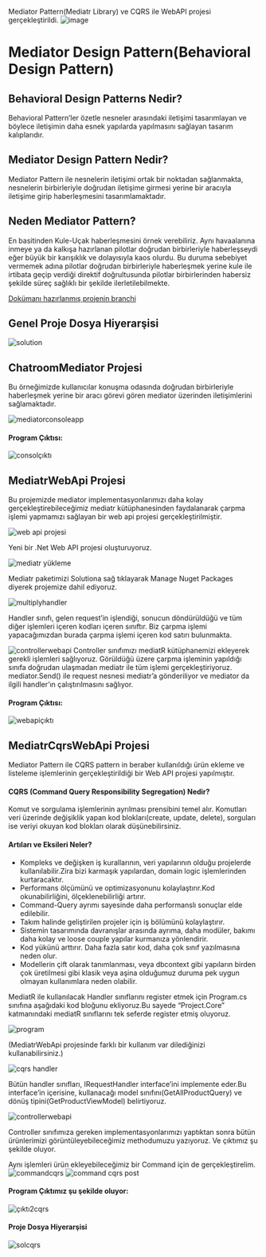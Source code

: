 Mediator Pattern(Mediatr Library) ve CQRS ile WebAPI projesi gerçekleştirildi.
![image](https://user-images.githubusercontent.com/62504339/189774561-384afb3b-113c-430d-9072-2d9e712857d8.png)

# Mediator Design Pattern(Behavioral Design Pattern)

## Behavioral Design Patterns Nedir?
Behavioral Pattern’ler özetle nesneler arasındaki iletişimi tasarımlayan ve böylece iletişimin daha esnek yapılarda yapılmasını sağlayan tasarım kalıplarıdır.

## Mediator Design Pattern Nedir?
Mediator Pattern ile nesnelerin iletişimi ortak bir noktadan sağlanmakta, nesnelerin birbirleriyle doğrudan iletişime girmesi yerine bir aracıyla iletişime girip haberleşmesini tasarımlamaktadır.

## Neden Mediator Pattern?
En basitinden Kule-Uçak haberleşmesini örnek verebiliriz. Aynı havaalanına inmeye ya da kalkışa hazırlanan pilotlar doğrudan birbirleriyle haberleşseydi eğer büyük bir karışıklık ve dolayısıyla kaos olurdu. Bu duruma sebebiyet vermemek adına pilotlar doğrudan birbirleriyle haberleşmek yerine kule ile irtibata geçip verdiği direktif doğrultusunda pilotlar birbirlerinden habersiz şekilde süreç sağlıklı bir şekilde ilerletilebilmekte.

[Dokümanı hazırlanmış projenin branchi](https://github.com/omertayhan/DesignPatterns/tree/newBranch011122)
## Genel Proje Dosya Hiyerarşisi 
 ![solution](https://user-images.githubusercontent.com/62504339/199627437-6fe619e3-643a-49a1-a886-57cf0fbfcb95.png)

## ChatroomMediator Projesi
Bu örneğimizde kullanıcılar konuşma odasında doğrudan birbirleriyle haberleşmek yerine bir aracı görevi gören mediator üzerinden iletişimlerini sağlamaktadır. 

![mediatorconsoleapp](https://user-images.githubusercontent.com/62504339/199627473-8804b859-d17f-46f4-a975-905323045211.png)

#### Program Çıktısı:
 ![consolçıktı](https://user-images.githubusercontent.com/62504339/199627508-1baa1d8e-18bb-4a47-9692-017bb805745e.png)

## MediatrWebApi Projesi

Bu projemizde mediator implementasyonlarımızı daha kolay gerçekleştirebileceğimiz mediatr kütüphanesinden faydalanarak çarpma işlemi yapmamızı sağlayan bir web api projesi gerçekleştirilmiştir.

![web api projesi](https://user-images.githubusercontent.com/62504339/199627602-b88b2516-9782-41d9-9ae5-ce0621211365.png)

Yeni bir .Net Web API projesi oluşturuyoruz.

![mediatr yükleme](https://user-images.githubusercontent.com/62504339/199627631-f7bc93a3-53fb-4bc0-b023-00a6ef426311.png)

Mediatr paketimizi Solutiona sağ tıklayarak Manage Nuget Packages diyerek projemize dahil ediyoruz.

![multiplyhandler](https://user-images.githubusercontent.com/62504339/199627886-60ee5b04-7e27-4b0a-bb8d-ba499aaa4aa1.png)

Handler sınıfı, gelen request’in işlendiği, sonucun döndürüldüğü ve tüm diğer işlemleri içeren kodları içeren sınıftır. Biz çarpma işlemi yapacağımızdan burada çarpma işlemi içeren kod satırı bulunmakta.
 
![controllerwebapi](https://user-images.githubusercontent.com/62504339/199627908-fbdba6eb-0e40-4207-aa3a-924d5a14b019.png)
Controller sınıfımızı mediatR kütüphanemizi ekleyerek gerekli işlemleri sağlıyoruz.
Görüldüğü üzere çarpma işleminin yapıldığı sınıfa doğrudan ulaşmadan mediatr ile tüm işlemi gerçekleştiriyoruz. mediator.Send() ile request nesnesi mediatr’a gönderiliyor ve mediator da ilgili handler’ın çalıştırılmasını sağlıyor. 
#### Program Çıktısı:
![webapiçıktı](https://user-images.githubusercontent.com/62504339/199627928-acf14e16-0cab-479b-9e06-be344e6f95dc.png)

## MediatrCqrsWebApi Projesi 
Mediator Pattern ile CQRS pattern in beraber kullanıldığı ürün ekleme ve listeleme işlemlerinin gerçekleştirildiği bir Web API projesi yapılmıştır.
#### CQRS (Command Query Responsibility Segregation) Nedir?
Komut ve sorgulama işlemlerinin ayrılması prensibini temel alır. Komutları veri üzerinde değişiklik yapan kod blokları(create, update, delete), sorguları ise veriyi okuyan kod blokları olarak düşünebilirsiniz.
#### Artıları ve Eksileri Neler?
- Kompleks ve değişken iş kurallarının, veri yapılarının olduğu projelerde kullanılabilir.Zira bizi karmaşık yapılardan, domain logic işlemlerinden kurtaracaktır.
- Performans ölçümünü ve optimizasyonunu kolaylaştırır.Kod okunabilirliğini, ölçeklenebilirliği artırır.
- Command-Query ayrımı sayesinde daha performanslı sonuçlar elde edilebilir.
- Takım halinde geliştirilen projeler için iş bölümünü kolaylaştırır.
- Sistemin tasarımında davranışlar arasında ayrıma, daha modüler, bakımı daha kolay ve loose couple yapılar kurmanıza yönlendirir.
- Kod yükünü arttırır. Daha fazla satır kod, daha çok sınıf yazılmasına neden olur.
- Modellerin çift olarak tanımlanması, veya dbcontext gibi yapıların birden çok üretilmesi gibi klasik veya aşina olduğumuz duruma pek uygun olmayan kullanımlara neden olabilir.

MediatR ile kullanılacak Handler sınıflarını register etmek için Program.cs sınıfına aşağıdaki kod bloğunu ekliyoruz.Bu sayede “Project.Core” katmanındaki mediatR sınıflarını tek seferde register etmiş oluyoruz.

![program](https://user-images.githubusercontent.com/62504339/199628099-9563154b-08fb-4341-97dd-8c77e066eb37.png)

(MediatrWebApi projesinde farklı bir kullanım var dilediğinizi kullanabilirsiniz.)

![cqrs handler](https://user-images.githubusercontent.com/62504339/199628115-1086f5da-9b05-453f-ad82-e86d5428cdf8.png)

Bütün handler sınıfları, IRequestHandler interface’ini implemente eder.Bu interface’in içerisine, kullanacağı model sınıfını(GetAllProductQuery) ve dönüş tipini(GetProductViewModel) belirtiyoruz.

![controllerwebapi](https://user-images.githubusercontent.com/62504339/199628159-b4ed3c9d-0d2a-43de-939e-74d337606ceb.png)

Controller sınıfımıza gereken implementasyonlarımızı yaptıktan sonra bütün ürünlerimizi görüntüleyebileceğimiz methodumuzu yazıyoruz. Ve çıktımız şu şekilde oluyor.
 
Aynı işlemleri ürün ekleyebileceğimiz bir Command için de gerçekleştirelim.
 ![commandcqrs](https://user-images.githubusercontent.com/62504339/199628190-7c97621a-2744-4a6e-ac84-c25126ca4e79.png)
 ![command cqrs post](https://user-images.githubusercontent.com/62504339/199628223-5204e7e8-1896-4ed5-a2c5-b7b83ae1f060.png)

#### Program Çıktımız şu şekilde oluyor:
 ![çıktı2cqrs](https://user-images.githubusercontent.com/62504339/199628242-f4591f23-2c74-40ff-b299-485844537ba6.png)

#### Proje Dosya Hiyerarşisi

 ![solcqrs](https://user-images.githubusercontent.com/62504339/199628496-d07890cd-06bb-4d4f-83b1-f40d06ecea10.png)
